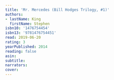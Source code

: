 ```yaml
---
title: 'Mr. Mercedes (Bill Hodges Trilogy, #1)'
authors:
- lastName: King
  firstName: Stephen
isbn10: '1476754454'
isbn13: '9781476754451'
read: 2019-06-20
rating: 3
yearPublished: 2014
reading: false
asin:
subtitle:
narrators:
cover:
---
```

